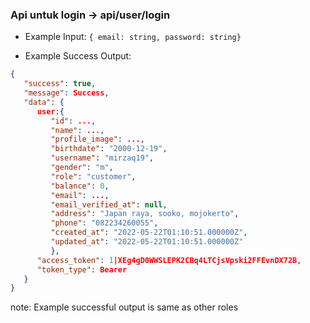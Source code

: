 ### Api untuk login -> api/user/login

- Example Input: `{ email: string, password: string}`

- Example Success Output:

```json
{ 
   "success": true, 
   "message": Success, 
   "data": { 
      user:{
         "id": ...,
         "name": ...,
         "profile_image": ...,
         "birthdate": "2000-12-19",
         "username": "mirzaq19",
         "gender": "m",
         "role": "customer",
         "balance": 0,
         "email": ...,
         "email_verified_at": null,
         "address": "Japan raya, sooko, mojokerto",
         "phone": "082234260055",
         "created_at": "2022-05-22T01:10:51.000000Z",
         "updated_at": "2022-05-22T01:10:51.000000Z" 
         }, 
      "access_token": 1|XEg4gD0WWSLEPK2CBq4LTCjsVpski2FFEvnDX72B, 
      "token_type": Bearer 
   }
}
```

note: Example successful output is same as other roles
